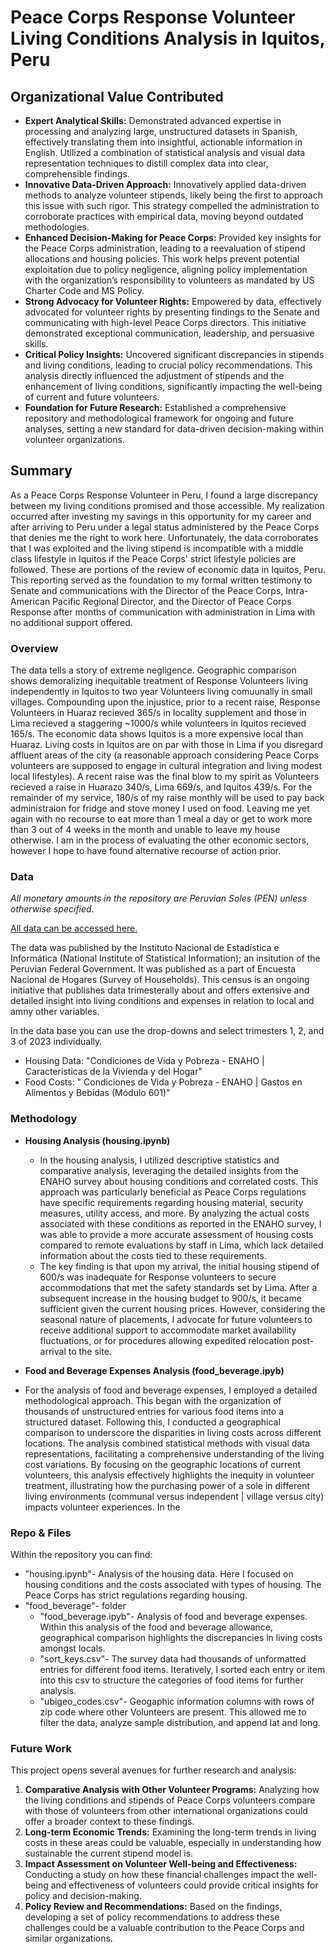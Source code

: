 # Peace Corps Response Volunteer Living Conditions Analysis in Iquitos, Peru

## Organizational Value Contributed

* **Expert Analytical Skills:**   Demonstrated advanced expertise in processing and analyzing large, unstructured datasets in Spanish, effectively translating them into insightful, actionable information in English. Utilized a combination of statistical analysis and visual data representation techniques to distill complex data into clear, comprehensible findings.
* **Innovative Data-Driven Approach:**  Innovatively applied data-driven methods to analyze volunteer stipends, likely being the first to approach this issue with such rigor. This strategy compelled the administration to corroborate practices with empirical data, moving beyond outdated methodologies.
* **Enhanced Decision-Making for Peace Corps:**  Provided key insights for the Peace Corps administration, leading to a reevaluation of stipend allocations and housing policies. This work helps prevent potential exploitation due to policy negligence, aligning policy implementation with the organization’s responsibility to volunteers as mandated by US Charter Code and MS Policy.
* **Strong Advocacy for Volunteer Rights:** Empowered by data, effectively advocated for volunteer rights by presenting findings to the Senate and communicating with high-level Peace Corps directors. This initiative demonstrated exceptional communication, leadership, and persuasive skills.
* **Critical Policy Insights:** Uncovered significant discrepancies in stipends and living conditions, leading to crucial policy recommendations. This analysis directly influenced the adjustment of stipends and the enhancement of living conditions, significantly impacting the well-being of current and future volunteers.
* **Foundation for Future Research:** Established a comprehensive repository and methodological framework for ongoing and future analyses, setting a new standard for data-driven decision-making within volunteer organizations.

## Summary
As a Peace Corps Response Volunteer in Peru, I found a large discrepancy between my living conditions promised and those accessible. My realization occurred after investing my savings in this opportunity for my career and after arriving to Peru under a legal status administered by the Peace Corps that denies me the right to work here. Unfortunately, the data corroborates that I was exploited and the living stipend is incompatible with a middle class lifestyle in Iquitos if the Peace Corps' strict lifestyle policies are followed. These are portions of the review of economic data in Iquitos, Peru. This reporting served as the foundation to my formal written testimony to Senate and communications with the Director of the Peace Corps, Intra-American Pacific Regional Director, and the Director of Peace Corps Response after months of communication with administration in Lima with no additional support offered.

### Overview
The data tells a story of extreme negligence. Geographic comparison shows demoralizing inequitable treatment of Response Volunteers living independently in Iquitos to two year Volunteers living comuunally in small villages.
Compounding upon the injustice, prior to a recent raise, Response Volunteers in Huaraz recieved 365/s in locality supplement and those in Lima recieved a staggering ~1000/s while volunteers in Iquitos recieved 165/s. The economic data shows Iquitos is a more expensive local than Huaraz. Living costs in Iquitos are on par with those in Lima if you disregard affluent areas of the city (a reasonable approach considering Peace Corps volunteers are supposed to engage in cultural integration and living modest local lifestyles). A recent raise was the final blow to my spirit as Volunteers recieved a raise in Huarazo 340/s, Lima 669/s, and Iquitos 439/s. For the remainder of my service, 180/s of my raise monthly will be used to pay back administraion for fridge and stove money I used on food. Leaving me yet again with no recourse to eat more than 1 meal a day or get to work more than 3 out of 4 weeks in the month and unable to leave my house otherwise. I am in the process of evaluating the other economic sectors, however I hope to have found alternative recourse of action prior.

### Data
_All monetary amounts in the repository are Peruvian Soles (PEN) unless otherwise specified._

[All data can be accessed here.](https://proyectos.inei.gob.pe/microdatos/Consulta_por_Encuesta.asp)

The data was published by the Instituto Nacional de Estadística e Informática (National Institute of Statistical Information); an insitution of the Peruvian Federal Government. It was published as a part of Encuesta Nacional de Hogares (Survey of Households). This census is an ongoing initiative that publishes data trimesterally about and offers extensive and detailed insight into living conditions and expenses in relation to local and amny other variables. 

In the data base you can use the drop-downs and select trimesters 1, 2, and 3 of 2023 individually. 

* Housing Data: "Condiciones de Vida y Pobreza - ENAHO | Caracteristicas de la Vivienda y del Hogar"
* Food Costs: "	Condiciones de Vida y Pobreza - ENAHO | Gastos en Alimentos y Bebidas (Módulo 601)"

### Methodology
* **Housing Analysis (housing.ipynb)**
  * In the housing analysis, I utilized descriptive statistics and comparative analysis, leveraging the detailed insights from the ENAHO survey about housing conditions and correlated costs. This approach was particularly beneficial as Peace Corps regulations have specific requirements regarding housing material, security measures, utility access, and more. By analyzing the actual costs associated with these conditions as reported in the ENAHO survey, I was able to provide a more accurate assessment of housing costs compared to remote evaluations by staff in Lima, which lack detailed information about the costs tied to these requirements.
  * The key finding is that upon my arrival, the initial housing stipend of 600/s was inadequate for Response volunteers to secure accommodations that met the safety standards set by Lima. After a subsequent increase in the housing budget to 900/s, it became sufficient given the current housing prices. However, considering the seasonal nature of placements, I advocate for future volunteers to receive additional support to accommodate market availability fluctuations, or for procedures allowing expedited relocation post-arrival to the site.

* **Food and Beverage Expenses Analysis (food_beverage.ipyb)**
* For the analysis of food and beverage expenses, I employed a detailed methodological approach. This began with the organization of thousands of unstructured entries for various food items into a structured dataset. Following this, I conducted a geographical comparison to underscore the disparities in living costs across different locations. The analysis combined statistical methods with visual data representations, facilitating a comprehensive understanding of the living cost variations. By focusing on the geographic locations of current volunteers, this analysis effectively highlights the inequity in volunteer treatment, illustrating how the purchasing power of a sole in different living environments (communal versus independent | village versus city) impacts volunteer experiences. In the 

### Repo & Files

Within the repository you can find:
* "housing.ipynb"- Analysis of the housing data. Here I focused on housing conditions and the costs associated with types of housing. The Peace Corps has strict regulations regarding housing.
* "food_beverage"- folder
  - "food_beverage.ipyb"- Analysis of food and beverage expenses. Within this analysis of the food and beverage allowance, geographical comparison highlights the discrepancies in living costs amongst locals.
  - "sort_keys.csv"- The survey data had thousands of unformatted entries for different food items. Iteratively, I sorted each entry or item into this csv to structure the categories of food items for further analysis.
  - "ubigeo_codes.csv"- Geogaphic information columns with rows of zip code where other Volunteers are present. This allowed me to filter the data, analyze sample distribution, and append lat and long.
 
### Future Work

This project opens several avenues for further research and analysis:

1. **Comparative Analysis with Other Volunteer Programs:** Analyzing how the living conditions and stipends of Peace Corps volunteers compare with those of volunteers from other international organizations could offer a broader context to these findings.
2. **Long-term Economic Trends:** Examining the long-term trends in living costs in these areas could be valuable, especially in understanding how sustainable the current stipend model is.
3. **Impact Assessment on Volunteer Well-being and Effectiveness:** Conducting a study on how these financial challenges impact the well-being and effectiveness of volunteers could provide critical insights for policy and decision-making.
4. **Policy Review and Recommendations:** Based on the findings, developing a set of policy recommendations to address these challenges could be a valuable contribution to the Peace Corps and similar organizations.
